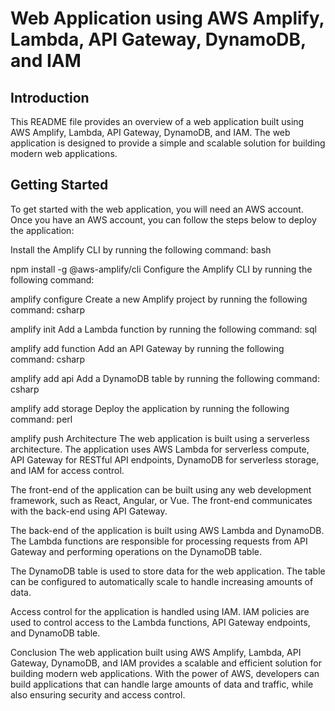 # Web Application using AWS Amplify, Lambda, API Gateway, DynamoDB, and IAM

## Introduction
This README file provides an overview of a web application built using AWS Amplify, Lambda, API Gateway, DynamoDB, and IAM. The web application is designed to provide a simple and scalable solution for building modern web applications.

## Getting Started
To get started with the web application, you will need an AWS account. Once you have an AWS account, you can follow the steps below to deploy the application:

Install the Amplify CLI by running the following command:
bash

npm install -g @aws-amplify/cli
Configure the Amplify CLI by running the following command:

amplify configure
Create a new Amplify project by running the following command:
csharp

amplify init
Add a Lambda function by running the following command:
sql

amplify add function
Add an API Gateway by running the following command:
csharp

amplify add api
Add a DynamoDB table by running the following command:
csharp

amplify add storage
Deploy the application by running the following command:
perl

amplify push
Architecture
The web application is built using a serverless architecture. The application uses AWS Lambda for serverless compute, API Gateway for RESTful API endpoints, DynamoDB for serverless storage, and IAM for access control.

The front-end of the application can be built using any web development framework, such as React, Angular, or Vue. The front-end communicates with the back-end using API Gateway.

The back-end of the application is built using AWS Lambda and DynamoDB. The Lambda functions are responsible for processing requests from API Gateway and performing operations on the DynamoDB table.

The DynamoDB table is used to store data for the web application. The table can be configured to automatically scale to handle increasing amounts of data.

Access control for the application is handled using IAM. IAM policies are used to control access to the Lambda functions, API Gateway endpoints, and DynamoDB table.

Conclusion
The web application built using AWS Amplify, Lambda, API Gateway, DynamoDB, and IAM provides a scalable and efficient solution for building modern web applications. With the power of AWS, developers can build applications that can handle large amounts of data and traffic, while also ensuring security and access control.
